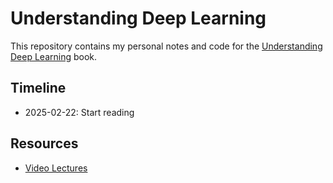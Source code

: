 # Understanding Deep Learning

This repository contains my personal notes and code for the
[Understanding Deep Learning](https://udlbook.github.io/udlbook) book.

## Timeline

- 2025-02-22: Start reading

## Resources

- [Video Lectures](https://www.youtube.com/playlist?list=PLRdABJkXXytCz19PsZ1PCQBKoZGV069k3)
